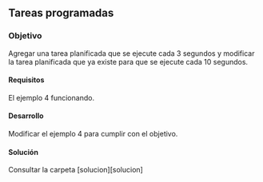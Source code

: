 ## Tareas programadas

### Objetivo 

Agregar una tarea planificada que se ejecute cada 3 segundos y modificar la tarea planificada que ya existe para que se ejecute cada 10 segundos.

#### Requisitos 

El ejemplo 4 funcionando.

#### Desarrollo

Modificar el ejemplo 4 para cumplir con el objetivo.

#### Solución

Consultar la carpeta [solucion][solucion]

